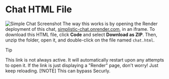 # Chat HTML File
![Simple Chat Screenshot](https://github.com/user-attachments/assets/b3b41bdd-bc5e-4ca3-85ce-50489efe6b2d)
The way this works is by opening the Render deployment of this chat, [simplistic-chat.onrender.com](https://simplistic-chat.onrender.com), in an iframe. To download this HTML file, click **Code** and select **Download as ZIP**. Then, unzip the folder, open it, and double-click on the file named `chat.html`.
>[!TIP]
> This link is not always active. It will automatically restart upon any attempts to open it. If the link is just displaying a "Render" page, don't worry! Just keep reloading.
> [!NOTE]
> This can bypass Securly.
